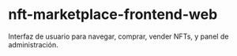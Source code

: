 # nft-marketplace-frontend-web
Interfaz de usuario para navegar, comprar, vender NFTs, y panel de administración.
